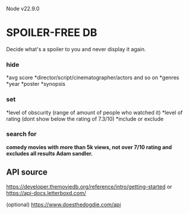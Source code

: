 Node v22.9.0

# SPOILER-FREE DB

Decide what's a spoiler to you and never display it again.

### hide

 *avg score
 *director/script/cinematographer/actors and so on
 *genres
 *year
 *poster
 *synopsis

### set

 *level of obscurity (range of amount of people who watched it)
 *level of rating (dont show below the rating of 7.3/10)
 *include or exclude

### search for

 **comedy movies with more than 5k views, not over 7/10 rating and excludes all results
 Adam sandler.**

## API source

<https://developer.themoviedb.org/reference/intro/getting-started>
or
<https://api-docs.letterboxd.com/>

(optional)
<https://www.doesthedogdie.com/api>
